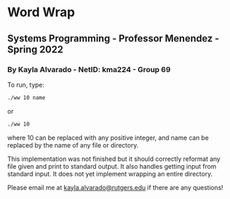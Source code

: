 # Word Wrap
## Systems Programming - Professor Menendez - Spring 2022
### By Kayla Alvarado - NetID: kma224 - Group 69

To run, type:

```bash
./ww 10 name
```
or

```bash
./ww 10
```

where 10 can be replaced with any positive integer, and name can be replaced by the name of any file or directory.

This implementation was not finished but it should correctly reformat any file given and print to standard output. It also handles getting input from standard input. It does not yet implement wrapping an entire directory.
 
Please email me at kayla.alvarado@rutgers.edu if there are any questions!